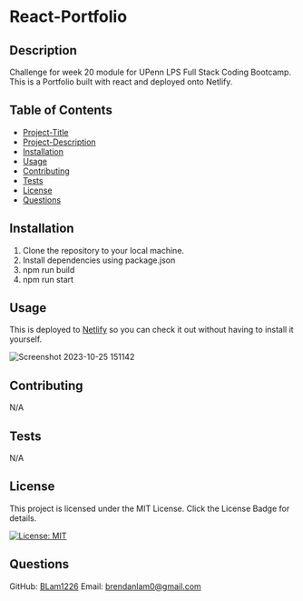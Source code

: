 # React-Portfolio

## Description 
Challenge for week 20 module for UPenn LPS Full Stack Coding Bootcamp. This is a Portfolio built with react and deployed onto Netlify.

## Table of Contents
* [Project-Title](#project-title)
* [Project-Description](#project-description)
* [Installation](#installation)
* [Usage](#usage)
* [Contributing](#contributing)
* [Tests](#tests)
* [License](#license)
* [Questions](#questions)

## Installation
1. Clone the repository to your local machine.
2. Install dependencies using package.json
3. npm run build
4. npm run start

## Usage
This is deployed to [Netlify](https://brendan-portfolio.netlify.app) so you can check it out without having to install it yourself.

![Screenshot 2023-10-25 151142](https://github.com/BLam1226/React-Portfolio/assets/127125695/b4b88018-3a00-4541-8bdc-ff7a6c8dd2c3)

## Contributing
N/A

## Tests
N/A

## License
This project is licensed under the MIT License. Click the License Badge for details.

[![License: MIT](https://img.shields.io/badge/License-MIT-blue.svg)](https://opensource.org/licenses/MIT)

## Questions
  GitHub: [BLam1226](https://github.com/BLam1226)
  Email: brendanlam0@gmail.com
